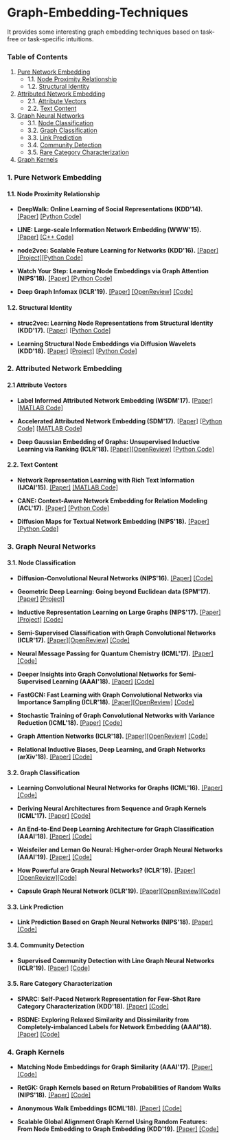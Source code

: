 # Graph-Embedding-Techniques
It provides some interesting graph embedding techniques based on task-free or task-specific intuitions.

### Table of Contents  

1. [Pure Network Embedding](#1-pure-network-embedding)
    * 1.1. [Node Proximity Relationship](#11-node-proximity-relationship)
    * 1.2. [Structural Identity](#12-structural-identity)
2. [Attributed Network Embedding](#2-attributed-network-embedding)
    * 2.1. [Attribute Vectors](#21-attribute-vectors)
    * 2.2. [Text Content](#22-text-content)
3. [Graph Neural Networks](#3-graph-neural-networks)
    * 3.1. [Node Classification](#31-node-classification)
    * 3.2. [Graph Classification](#32-graph-classification)
    * 3.3. [Link Prediction](#33-link-prediction)
    * 3.4. [Community Detection](#34-community-detection)
    * 3.5. [Rare Category Characterization](#35-rare-category-characterization)
4. [Graph Kernels](#4-graph-kernels)


### 1. Pure Network Embedding

#### 1.1. Node Proximity Relationship

- **DeepWalk: Online Learning of Social Representations (KDD'14).** [[Paper]](http://www.perozzi.net/publications/14_kdd_deepwalk.pdf) [[Python Code]](https://github.com/phanein/deepwalk)

- **LINE: Large-scale Information Network Embedding (WWW'15).** [[Paper]](http://www.www2015.it/documents/proceedings/proceedings/p1067.pdf) [[C++ Code]](https://github.com/tangjianpku/LINE)

- **node2vec: Scalable Feature Learning for Networks (KDD'16).** [[Paper]](https://cs.stanford.edu/people/jure/pubs/node2vec-kdd16.pdf) [[Project]](https://snap.stanford.edu/node2vec/#code)[[Python Code]](https://github.com/aditya-grover/node2vec)

- **Watch Your Step: Learning Node Embeddings via Graph Attention (NIPS'18).** [[Paper]](https://arxiv.org/pdf/1710.09599.pdf) [[Python Code]](https://github.com/benedekrozemberczki/AttentionWalk)

- **Deep Graph Infomax (ICLR'19).** [[Paper]](https://arxiv.org/pdf/1809.10341.pdf) [[OpenReview]](https://openreview.net/forum?id=rklz9iAcKQ) [[Code]](https://github.com/PetarV-/DGI)

#### 1.2. Structural Identity

- **struc2vec: Learning Node Representations from Structural Identity (KDD'17).** [[Paper]](https://arxiv.org/pdf/1704.03165.pdf) [[Python Code]](https://github.com/leoribeiro/struc2vec)

- **Learning Structural Node Embeddings via Diffusion Wavelets (KDD'18).** [[Paper]](https://cs.stanford.edu/people/jure/pubs/graphwave-kdd18.pdf) [[Project]](http://snap.stanford.edu/graphwave/) [[Python Code]](https://github.com/snap-stanford/graphwave)

### 2. Attributed Network Embedding

#### 2.1 Attribute Vectors

- **Label Informed Attributed Network Embedding (WSDM'17).** [[Paper]](http://www.public.asu.edu/~jundongl/paper/WSDM17_LANE.pdf) [[MATLAB Code]](https://github.com/xhuang31/LANE)

- **Accelerated Attributed Network Embedding (SDM'17).** [[Paper]](https://epubs.siam.org/doi/pdf/10.1137/1.9781611974973.71) [[Python Code]](https://github.com/xhuang31/AANE_Python) [[MATLAB Code]](https://github.com/xhuang31/AANE_MATLAB)

- **Deep Gaussian Embedding of Graphs: Unsupervised Inductive Learning via Ranking (ICLR'18).** [[Paper]](https://arxiv.org/pdf/1707.03815.pdf)[[OpenReview]](https://openreview.net/forum?id=r1ZdKJ-0W) [[Python Code]](https://github.com/abojchevski/graph2gauss)


#### 2.2. Text Content

- **Network Representation Learning with Rich Text Information (IJCAI'15).** [[Paper]](https://www.ijcai.org/Proceedings/15/Papers/299.pdf) [[MATLAB Code]](https://github.com/albertyang33/TADW)

- **CANE: Context-Aware Network Embedding for Relation Modeling (ACL'17).** [[Paper]](http://nlp.csai.tsinghua.edu.cn/~tcc/publications/acl2017_cane.pdf) [[Python Code]](https://github.com/thunlp/CANE)

- **Diffusion Maps for Textual Network Embedding (NIPS'18).** [[Paper]](http://papers.nips.cc/paper/7986-diffusion-maps-for-textual-network-embedding) [[Python Code]](https://github.com/dylanz0426/DMTE)


### 3. Graph Neural Networks 

#### 3.1. Node Classification

- **Diffusion-Convolutional Neural Networks (NIPS'16).** [[Paper]](https://arxiv.org/pdf/1511.02136.pdf) [[Code]](https://github.com/jcatw/dcnn)

- **Geometric Deep Learning: Going beyond Euclidean data (SPM'17).** [[Paper]](https://ieeexplore.ieee.org/abstract/document/7974879) [[Project]](http://geometricdeeplearning.com)

- **Inductive Representation Learning on Large Graphs (NIPS'17).** [[Paper]](https://papers.nips.cc/paper/6703-inductive-representation-learning-on-large-graphs.pdf) [[Project]](http://snap.stanford.edu/graphsage/) [[Code]](https://github.com/williamleif/GraphSAGE)

- **Semi-Supervised Classification with Graph Convolutional Networks (ICLR'17).** [[Paper]](https://arxiv.org/pdf/1609.02907.pdf)[[OpenReview]](https://openreview.net/forum?id=SJU4ayYgl) [[Code]](https://github.com/tkipf/gcn)

- **Neural Message Passing for Quantum Chemistry (ICML'17).** [[Paper]](https://arxiv.org/pdf/1704.01212.pdf) [[Code]](https://github.com/priba/nmp_qc)

- **Deeper Insights into Graph Convolutional Networks for Semi-Supervised Learning (AAAI'18).** [[Paper]](https://arxiv.org/pdf/1801.07606.pdf) [[Code]](https://github.com/YuCheng12345/gcn_Co-Training_Self-Training)

- **FastGCN: Fast Learning with Graph Convolutional Networks via Importance Sampling (ICLR'18).** [[Paper]](https://arxiv.org/pdf/1801.10247.pdf)[[OpenReview]](https://openreview.net/forum?id=rytstxWAW) [[Code]](https://github.com/matenure/FastGCN)

- **Stochastic Training of Graph Convolutional Networks with Variance Reduction (ICML'18).** [[Paper]](http://proceedings.mlr.press/v80/chen18p.html) [[Code]](https://github.com/thu-ml/stochastic_gcn)

- **Graph Attention Networks (ICLR'18).** [[Paper]](https://arxiv.org/pdf/1710.10903.pdf)[[OpenReview]](https://openreview.net/forum?id=rJXMpikCZ) [[Code]](https://github.com/PetarV-/GAT)

- **Relational Inductive Biases, Deep Learning, and Graph Networks (arXiv'18).** [[Paper]](https://arxiv.org/pdf/1806.01261.pdf) [[Code]](https://github.com/deepmind/graph_nets)

#### 3.2. Graph Classification

- **Learning Convolutional Neural Networks for Graphs (ICML'16).** [[Paper]](http://proceedings.mlr.press/v48/niepert16.pdf) [[Code]](https://github.com/tvayer/PSCN)

- **Deriving Neural Architectures from Sequence and Graph Kernels (ICML'17).** [[Paper]](https://arxiv.org/pdf/1705.09037.pdf) [[Code]](https://github.com/taolei87/icml17_knn)

- **An End-to-End Deep Learning Architecture for Graph Classification (AAAI'18).** [[Paper]](https://www.aaai.org/ocs/index.php/AAAI/AAAI18/paper/view/17146/16755) [[Code]](https://github.com/muhanzhang/pytorch_DGCNN)

- **Weisfeiler and Leman Go Neural: Higher-order Graph Neural Networks (AAAI'19).** [[Paper]](https://arxiv.org/pdf/1810.02244.pdf) [[Code]](https://github.com/chrsmrrs/k-gnn)

- **How Powerful are Graph Neural Networks? (ICLR'19).** [[Paper]](https://arxiv.org/pdf/1810.00826.pdf)[[OpenReview]](https://openreview.net/forum?id=ryGs6iA5Km)[[Code]](https://github.com/weihua916/powerful-gnns)

- **Capsule Graph Neural Network (ICLR'19).** [[Paper]](https://openreview.net/pdf?id=Byl8BnRcYm)[[OpenReview]](https://openreview.net/forum?id=Byl8BnRcYm)[[Code]](https://github.com/XinyiZ001/CapsGNN)

#### 3.3. Link Prediction

- **Link Prediction Based on Graph Neural Networks (NIPS'18).** [[Paper]](http://papers.nips.cc/paper/7763-link-prediction-based-on-graph-neural-networks) [[Code]](https://github.com/muhanzhang/SEAL)

#### 3.4. Community Detection

- **Supervised Community Detection with Line Graph Neural Networks (ICLR'19).** [[Paper]](https://arxiv.org/pdf/1705.08415.pdf) [[Code]](https://github.com/afansi/multiscalegnn)

#### 3.5. Rare Category Characterization

- **SPARC: Self-Paced Network Representation for Few-Shot Rare Category Characterization (KDD'18).** [[Paper]](https://www.kdd.org/kdd2018/accepted-papers/view/sparc-self-paced-network-representation-for-few-shot-rare-category-characte) [[Code]](https://sites.google.com/view/dawei-zhou/publications)

- **RSDNE: Exploring Relaxed Similarity and Dissimilarity from Completely-imbalanced Labels for Network Embedding (AAAI'18).**
[[Paper]](https://pdfs.semanticscholar.org/ae42/7d5ca009bf1af53af01249e19d67385744ff.pdf) [[Code]](https://github.com/zhengwang100/RSDNE)

### 4. Graph Kernels

- **Matching Node Embeddings for Graph Similarity (AAAI'17).** [[Paper]](https://www.aaai.org/ocs/index.php/AAAI/AAAI17/paper/view/14494/14426) [[Code]](http://www.lix.polytechnique.fr/Labo/Ioannis.Nikolentzos/)

- **RetGK: Graph Kernels based on Return Probabilities of Random Walks (NIPS'18).** [[Paper]](https://papers.nips.cc/paper/7652-retgk-graph-kernels-based-on-return-probabilities-of-random-walks) [[Code]](https://sites.wustl.edu/zhenzhang/publication/)

- **Anonymous Walk Embeddings (ICML'18).** [[Paper]](http://proceedings.mlr.press/v80/ivanov18a/ivanov18a.pdf) [[Code]](https://github.com/nd7141/AWE)

- **Scalable Global Alignment Graph Kernel Using Random Features: From Node Embedding to Graph Embedding (KDD'19).** [[Paper]](http://mason.gmu.edu/~lzhao9/materials/papers/rt1709o-wuAemb.pdf) [[Code]](https://sites.google.com/a/email.wm.edu/teddy-lfwu/publications?authuser=0)
